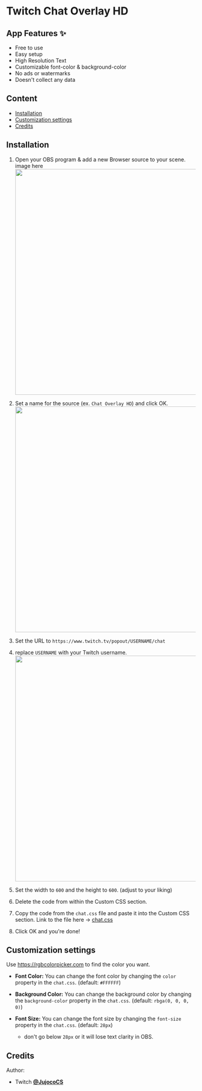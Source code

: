 # Twitch Chat Overlay HD

## **App Features ✨**

-   Free to use
-   Easy setup
-   High Resolution Text
-   Customizable font-color & background-color
-   No ads or watermarks
-   Doesn't collect any data

## Content

-   [Installation](#installation)
-   [Customization settings](#customization-settings)
-   [Credits](#credits)

## Installation

1. Open your OBS program & add a new Browser source to your scene.
   image here
   <image src="images/chat-overlay-part1.gif" width="600">

2. Set a name for the source (ex. `Chat Overlay HD`) and click OK.
   <image src="images/chat-overlay-part2.gif" width="600">
3. Set the URL to `https://www.twitch.tv/popout/USERNAME/chat`
4. replace `USERNAME` with your Twitch username.
   <image src="images/chat-overlay-part3.gif" width="600">
5. Set the width to `600` and the height to `600`. (adjust to your liking)
6. Delete the code from within the Custom CSS section.
7. Copy the code from the `chat.css` file and paste it into the Custom CSS section. Link to the file here -> [chat.css](./chat.css)
8. Click OK and you're done!

## Customization settings

Use https://rgbcolorpicker.com to find the color you want.

-   **Font Color:** You can change the font color by changing the `color` property in the `chat.css`. (default: `#FFFFFF`)

-   **Background Color:** You can change the background color by changing the `background-color` property in the `chat.css`. (default: `rbga(0, 0, 0, 0)`)

-   **Font Size:** You can change the font size by changing the `font-size` property in the `chat.css`. (default: `28px`)
    -   don't go below `28px` or it will lose text clarity in OBS.

## Credits

Author:

-   Twitch [**@JujocoCS**](https://twitch.tv/JujocoCS)
